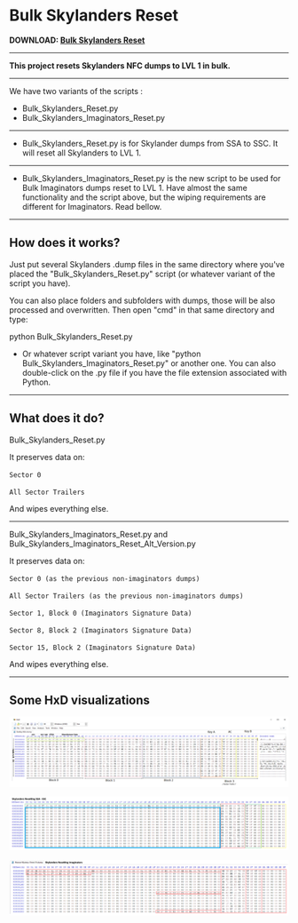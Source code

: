 
# Bulk Skylanders Reset

**DOWNLOAD: [Bulk Skylanders Reset](https://github.com/skylandersNFC/Bulk-Skylanders-Reset/releases/tag/Bulk-Skylanders-Reset)**

----------------------------------------

**This project resets Skylanders NFC dumps to LVL 1 in bulk.**

----------------------------------------

We have two variants of the scripts :

- Bulk_Skylanders_Reset.py
- Bulk_Skylanders_Imaginators_Reset.py

----------------------------------------

- Bulk_Skylanders_Reset.py is for Skylander dumps from SSA to SSC. It will reset all Skylanders to LVL 1.

----------------------------------------

- Bulk_Skylanders_Imaginators_Reset.py is the new script to be used for Bulk Imaginators dumps reset to LVL 1.
Have almost the same functionality and the script above, but the wiping requirements are different for Imaginators. Read bellow.

----------------------------------------
How does it works?
----------------------------------------

Just put several Skylanders .dump files in the same directory where you've placed the "Bulk_Skylanders_Reset.py" script (or whatever variant of the script you have).

You can also place folders and subfolders with dumps, those will be also processed and overwritten.
Then open "cmd" in that same directory and type:

python Bulk_Skylanders_Reset.py

* Or whatever script variant you have, like "python Bulk_Skylanders_Imaginators_Reset.py" or another one. You can also double-click on the .py file if you have the file extension associated with Python.

----------------------------------------
What does it do?
----------------------------------------

Bulk_Skylanders_Reset.py

It preserves data on:

`Sector 0`

`All Sector Trailers`

And wipes everything else.

----------------------------------------

Bulk_Skylanders_Imaginators_Reset.py and Bulk_Skylanders_Imaginators_Reset_Alt_Version.py

It preserves data on:

`Sector 0 (as the previous non-imaginators dumps)`

`All Sector Trailers (as the previous non-imaginators dumps)`

`Sector 1, Block 0 (Imaginators Signature Data)`

`Sector 8, Block 2 (Imaginators Signature Data)`

`Sector 15, Block 2 (Imaginators Signature Data)`

And wipes everything else.

----------------------------------------
Some HxD visualizations
----------------------------------------
![00. Skylanders Hex Explained](https://raw.githubusercontent.com/t3hsuppli3r/Bulk-Skylanders-Reset/main/img/00.%20Skylanders%20Hex%20Explained.png)

![01. Skylanders Resetting SSA - SSC](https://raw.githubusercontent.com/t3hsuppli3r/Bulk-Skylanders-Reset/main/img/01.%20Skylanders%20Resetting%20SSA%20-%20SSC.png)

![02. Skylanders Resetting Imaginators](https://raw.githubusercontent.com/t3hsuppli3r/Bulk-Skylanders-Reset/main/img/02.%20Skylanders%20Resetting%20Imaginators.png)
